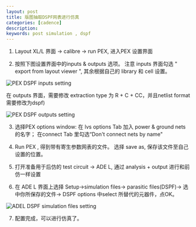 ```yaml
---
layout: post
title: 版图抽取DSPF网表进行仿真
categories: [cadence]
description: 
keywords: post simulation , dspf
---
```

1. Layout XL/L  界面 -> calibre -> run PEX, 进入PEX 设置界面
 
2. 按照下图设置界面中的inputs & outputs 选项。 注意 inputs 界面勾选 " export from layout viewer ", 其余根据自己的 library 和 cell 设置。

![PEX DSPF inputs setting](./images/posts/cadence/pex-dspf-inputs-settig.png)

 在 outputs 界面，需要修改 extraction type 为 R + C + CC，并且netlist format 需要修改为dspf)
 
![PEX  DSPF outputs setting](/images/posts/cadence/pex-dspf-outputs-settig.png)

3. 选择PEX options window:  在 lvs options Tab 加入 power & ground nets 的名字； 在connect Tab 里勾选“Don't connect nets by name"

4. Run PEX , 得到带有寄生参数网表的文件。 选择 save as, 保存该文件至自己设置的位置。

5. 打开准备用于后仿的 test circuit -> ADE L, 通过 analysis + output 进行和前仿一样设置

6. 在 ADE L 界面上选择 Setup->simulation files-> parasitic files(DSPF)-> 选中你所保存的文件-> DSPF options 中select 所替代的元器件，点OK。

![ADEL DSPF simulation files setting](/images/posts/cadence/dspf-simulation-files-settig.PNG)

7. 配置完成，可以进行仿真了。
